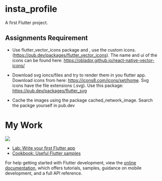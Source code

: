 # insta_profile

A first Flutter project.

## Assignments Requirement

- Use flutter_vector_icons package and  , use the custom icons.  (https://pub.dev/packages/flutter_vector_icons). 
The name  and ui of the icons can be found here: https://oblador.github.io/react-native-vector-icons/

- Download svg ioncs/files and try to render them in you flutter app.  Download icons from here: https://icons8.com/icons/set/home. Svg icons have the file extensions (.svg). 
Use this package: https://pub.dev/packages/flutter_svg

- Cache the images using the package cached_network_image.  Search the packge yourself in pub.dev


# My Work

![](https://i.ibb.co/LSdhCbz/Screenshot-1654506904.png)










- [Lab: Write your first Flutter app](https://docs.flutter.dev/get-started/codelab)
- [Cookbook: Useful Flutter samples](https://docs.flutter.dev/cookbook)

For help getting started with Flutter development, view the
[online documentation](https://docs.flutter.dev/), which offers tutorials,
samples, guidance on mobile development, and a full API reference.
